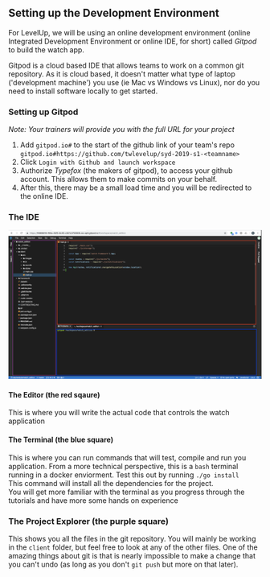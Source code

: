 ## Setting up the Development Environment 
For LevelUp, we will be using an online development environment (online Integrated Development Environment or online IDE, for short) called _Gitpod_ to build the watch app.

Gitpod is a cloud based IDE that allows teams to work on a common git 
repository. As it is cloud based, it doesn't matter what type of laptop ('development machine') you use (ie Mac vs Windows vs Linux), nor do you need to install software locally to get started. 

### Setting up Gitpod
_Note: Your trainers will provide you with the full URL for your project_
1. Add `gitpod.io#` to the start of the github link of your team's repo  
    `gitpod.io#https://github.com/twlevelup/syd-2019-s1-<teamname>`
2. Click `Login with Github and launch workspace`
3. Authorize _Typefox_ (the makers of gitpod), to access your github account. This allows them to 
make commits on your behalf. 
4. After this, there may be a small load time and you will be redirected to the online IDE.

### The IDE

![Alt text](gitpod_ide.png?raw=true "Title")

#### The Editor (the red sqaure)
This is where you will write the actual code that controls the watch application 
#### The Terminal (the blue square)
This is where you can run commands that will test, compile and run you application. From a more technical perspective, 
this is a `bash` terminal running in a docker enviorment. Test this out by running 
`./go install`  
This command will install all the dependencies for the project.  
You will get more familiar with the terminal as you progress through the tutorials and have more some hands on experience

### The Project Explorer (the purple square)
This shows you all the files in the git repository. You will mainly be working in the `client` folder, 
but feel free to look at any of the other files. One of the amazing things about git is that is nearly 
impossible to make a change that you can't undo (as long as you don't `git push` but more on that later).